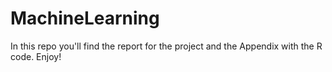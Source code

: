 # MachineLearning
In this repo you'll find the report for the project and the Appendix with the R code.
Enjoy!

